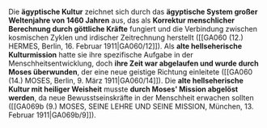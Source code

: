 
Die **ägyptische Kultur** zeichnet sich durch das **ägyptische System großer Weltenjahre von 1460 Jahren** aus, das als **Korrektur menschlicher Berechnung durch göttliche Kräfte** fungiert und die Verbindung zwischen kosmischen Zyklen und irdischer Zeitrechnung herstellt ([[GA060 (12.) HERMES, Berlin, 16. Februar 1911|GA060/12]]). Als **alte hellseherische Kulturmission** hatte sie ihre spezifische Aufgabe in der Menschheitsentwicklung, doch **ihre Zeit war abgelaufen und wurde durch Moses überwunden**, der eine neue geistige Richtung einleitete ([[GA060 (14.) MOSES, Berlin, 9. März 1911|GA060/14]]). Die **alte hellseherische Kultur mit heiliger Weisheit** musste **durch Moses' Mission abgelöst werden**, da neue Bewusstseinskräfte in der Menschheit erwachen sollten ([[GA069b (9.) MOSES, SEINE LEHRE UND SEINE MISSION, München, 13. Februar 1911|GA069b/9]]).
